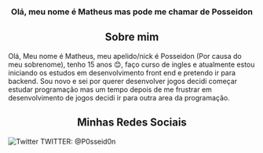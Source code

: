 <h3 align="center">Olá, meu nome é Matheus mas pode me chamar de Posseidon</h3>

<h2 align="center">Sobre mim</h2>

Olá, Meu nome é Matheus, meu apelido/nick é Posseidon (Por causa do meu sobrenome), tenho 15 anos :blush:, faço curso de ingles e  atualmente  estou iniciando os estudos em desenvolvimento front end e pretendo ir para backend. Sou novo e sei por querer desenvolver jogos decidi começar estudar programação mas um tempo depois de me frustrar em desenvolvimento de jogos decidi ir para outra area da programação.

<h2 align="center">Minhas Redes Sociais</h2>

![Twitter](https://logodownload.org/wp-content/uploads/2014/09/twitter-logo-10.png) TWITTER: @P0sseid0n 
